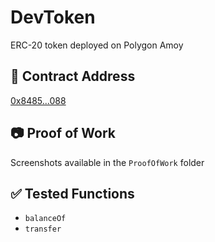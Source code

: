 # DevToken

ERC-20 token deployed on Polygon Amoy

## 🔗 Contract Address  
[0x8485...088](https://amoy.polygonscan.com/address/0x84855c946b3493fAae038E0855B023Ad1613D088)

## 📷 Proof of Work  
Screenshots available in the `ProofOfWork` folder

## ✅ Tested Functions  
- `balanceOf`  
- `transfer`
